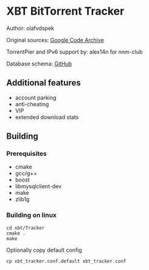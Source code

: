 # XBT BitTorrent Tracker

Author: olafvdspek

Original sources: [Google Code Archive](https://code.google.com/archive/p/xbt/)

TorrentPier and IPv6 support by: alex14n for nnm-club

Database schema: [GitHub](https://github.com/hurtom/toloka/blob/7c365ff3229cf659b12aa074a42a4a5cdcce7cda/install/sql/toloka_old.sql)

## Additional features

* account parking
* anti-cheating
* VIP
* extended download stats

## Building

### Prerequisites
* cmake
* gcc/g++
* boost
* libmysqlclient-dev
* make
* zlib1g

### Building on linux
```shell
cd xbt/Tracker
cmake .
make
```

Optionally copy default config
```shell
cp xbt_tracker.conf.default xbt_tracker.conf
```
